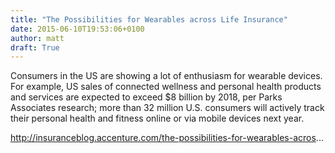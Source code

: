 ```yaml
---
title: "The Possibilities for Wearables across Life Insurance"
date: 2015-06-10T19:53:06+0100
author: matt
draft: True
---
```

Consumers in the US are showing a lot of enthusiasm for wearable devices. For example, US sales of connected wellness and personal health products and services are expected to exceed $8 billion by 2018, per Parks Associates research; more than 32 million U.S. consumers will actively track their personal health and fitness online or via mobile devices next year.

http://insuranceblog.accenture.com/the-possibilities-for-wearables-acros...
